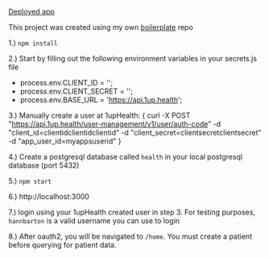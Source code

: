 [Deployed app](https://oneuphealth-app.herokuapp.com/)

This project was created using my own [boilerplate](https://github.com/hannbarton/boiler) repo

1.) `npm install`

2.) Start by filling out the following environment variables in your secrets.js file
- process.env.CLIENT_ID = '';
- process.env.CLIENT_SECRET = '';
- process.env.BASE_URL = 'https://api.1up.health';

3.) Manually create a user at 1upHealth:
{
    curl -X POST "https://api.1up.health/user-management/v1/user/auth-code"
    -d "client_id=clientidclientidclientid"
    -d "client_secret=clientsecretclientsecret"
    -d "app_user_id=myappsuserid"
}

4.) Create a postgresql database called `health` in your local postgresql database (port 5432)

5.) `npm start`

6.) http://localhost:3000

7.) login using your 1upHealth created user in step 3. For testing purposes, `hannbarton` is a valid username you can use to login

8.) After oauth2, you will be navigated to `/home`. You must create a patient before querying for patient data.
